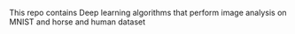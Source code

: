 This repo contains Deep learning algorithms that perform image analysis on MNIST and horse and human dataset
